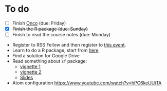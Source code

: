# To do
- [ ] Finish [Onco](https://github.com/claudiofronterre/onco) (due: Friday)
- [x] ~~Finish the R package (due: Sunday)~~
- [ ] Finish to read the course notes (due: Monday)
* Register to RSS Fellow and then register to [this event](https://www.statslife.org.uk/events/eventdetail/1056/95/rss-computational-statistics-machine-learning-group-launch).
* Learn to do a R package, start from [here](https://github.com/jtleek/rpackages)
* Find a solution for Google Drive
* Read something about `sf` package:
	* [vignette 1](https://edzer.github.io/sfr/articles/sf1.html)
	* [vignette 2](https://edzer.github.io/sfr/articles/sf2.html)
	* [Slides](http://pebesma.staff.ifgi.de/pebesma_sfr.pdf)
* Atom configuration https://www.youtube.com/watch?v=hPC6keUUiTA
